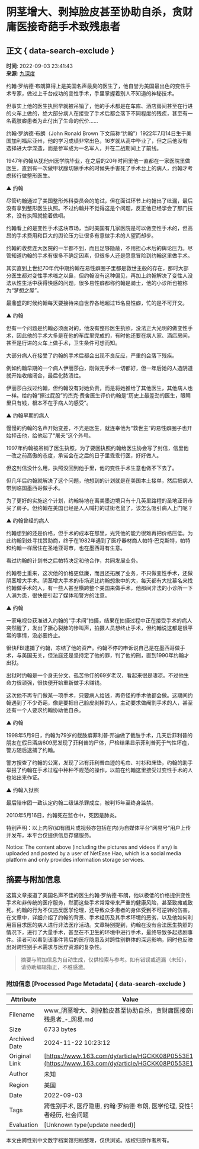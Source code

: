 # 阴茎增大、剥掉脸皮甚至协助自杀，贪财庸医接奇葩手术致残患者

## 正文 { data-search-exclude }


**时间**: 2022-09-03 23:41:43  
**来源**: [九深度](https://www.163.com/dy/media/T1656397554020.html)  

约翰·罗纳德·布朗算得上是美国名声最臭的医生了，他自誉为美国最出色的变性手术专家，做过上千台成功的变性手术，手里掌握着别人不知道的神秘技术。

但事实上他的医生执照早就被吊销了，他的手术都是在车库、酒店房间甚至在行进的火车上做的，绝大部分病人在接受了手术后都会落下不同程度的残疾，甚至有一名截肢癖患者为此付出了生命的代价……

约翰·罗纳德·布朗（John Ronald Brown 下文简称“约翰”）1922年7月14日生于美国加利福尼亚州，他的学习成绩非常出色，16岁就从高中毕业了，但之后他没有选择进大学深造，而是参军成为一名军人，并在二战期间上了前线。

1947年约翰从犹他州医学院毕业，在之后的20年时间里他一直都在一家医院里做医生，直到有一次做甲状腺切除手术的时候失手害死了手术台上的病人，约翰才考虑转行做整形医生。

▲ 约翰

尽管约翰通过了美国整形外科委员会的笔试，但在面试环节上约翰出了纰漏，最后没有拿到整形医生执照。不过约翰并不觉得这是个问题，反正他已经学会了那门技术，没有执照就偷着做呗。

约翰看上的是变性手术这块市场，当时美国有几家医院是可以做变性手术的，但高昂的手术费用和巨大的舆论压力让很多有意做手术的人望而却步。

约翰的收费连大医院的一半都不到，而且足够隐蔽，不用担心术后的舆论压力。尽管知道约翰的手术有很多不确定因素，但很多人还是愿意冒险到约翰这里做手术。

其实直到上世纪70年代中期约翰在易性癖圈子里都是救世主般的存在，那时大部分医生都对变性手术嗤之以鼻，但约翰没有这种偏见，再加上约翰解决了变性人没法从性生活中获得快感的问题，很多易性癖都称约翰是骑士，他的小诊所也被称为“梦想之屋”。

最鼎盛的时候约翰每天要接待来自世界各地超过15名易性癖，忙的是不可开交。

▲ 约翰

但有一个问题是约翰必须面对的，他没有整形医生执照，没法正大光明的做变性手术，因此他的手术大多是在他的车库里完成的，有时他还要在病人家、酒店房间，甚至是行进的火车上做手术，卫生条件可想而知。

大部分病人在接受了约翰的手术后都会出现不良反应，严重的会落下残疾。

例如约翰早期的一个病人伊丽莎白，刚做完手术一切都好，但一年后她的人造阴道就开始收缩闭合，最后化脓溃烂。

伊丽莎白找过约翰，但约翰没有对她负责，而是将她推给了其他医生，其他病人也一样。给约翰“擦过屁股”的杰克·费舍医生评价约翰是“历史上最差劲的医生，眼睛里只有钱，根本不在乎病人的感受”。

▲ 约翰早期的病人

慢慢的约翰的名声开始变差，不光是医生，就连奉他为“救世主”的易性癖圈子也开始抨击他，给他起了“屠夫”这个外号。

1997年约翰被吊销了医生执照，为了要回执照约翰给医生协会写了封信，信里他一改之前高傲的态度，承诺会在之后的日子里乖乖行医，好好做人。

但这封信没什么用，执照没回到他手里，他的变性手术生意也做不下去了。

但几年后约翰就解决了这个问题，他想到的计划就是在美国本土接单，然后把病人带到临国墨西哥做手术。

为了更好的实施这个计划，约翰特地在离美墨边境只有十几英里路程的圣地亚哥市买了房子。但约翰在美国已经是人人喊打的过街老鼠了，该怎么吸引病人上门呢？

▲ 约翰曾经的病人

约翰想到的还是价格，但手术的成本在那里，光凭他的能力很难再把价格压低。为此约翰到处寻找赞助商，终于在1982年遇到了医疗器材商人帕特·巴克斯特，帕特和约翰一样居住在圣地亚哥市，也在墨西哥有生意。

看过约翰的计划书之后帕特决定和他合作，共同发展业务。

约翰卷土重来，这次他的价格更低廉，而且还拓展了业务，不只做变性手术，还做阴茎增大手术。阴茎增大手术的市场远比约翰想象中的大，每天都有大批慕名来找约翰做手术的人，有一些人甚至横跨整个美国来做手术，他那间非法的小诊所一下人满为患，很快便引起了媒体和警方的注意。

▲ 约翰

一家电视台获准进入约翰的“手术间”拍摄，结果在拍摄过程中正在接受手术的病人突然醒了，发出了撕心裂肺的惨叫声，拍摄人员想终止手术，但约翰说这都是很平常的事情，没必要终止。

很快FBI逮捕了约翰，冻结了他的资产。约翰不停的申诉说自己是在墨西哥做手术，与美国无关，但法庭还是坚持定了他的罪，判了他的刑，直到1990年约翰才出狱。

出狱时约翰是一个身无分文、孤苦伶仃的69岁老汉，看起来很是凄凉。不过他生命力很顽强，很快便开始重新做手术赚钱。

这次他不再专门做某一项手术，只要病人给钱，再奇怪的手术他都会做。这期间约翰遇到了不少奇葩，像是要把自己脸皮剥掉的人，主动要求做阉割手术的人，甚至还有一个人要求约翰协助他自杀。

▲ 约翰

1998年5月9日，约翰为79岁的截肢癖菲利普·邦迪做了截肢手术，几天后菲利普的朋友在假日酒店609房发现了菲利普的尸体，尸检结果显示菲利普死于气性坏疽，警方随后逮捕了约翰。

警方搜查了约翰的公寓，发现了沾有菲利普血迹的毛巾、衬衫和床垫，约翰的助手举报了约翰在手术过程中种种不规范的操作，以前在约翰这里接受过变性手术的人也站出来作证。

▲ 约翰入狱照

最后陪审团一致认定约翰二级谋杀罪成立，被判15年至终身监禁。

2010年5月16日，约翰死在监仓中，死因是肺炎。

特别声明：以上内容(如有图片或视频亦包括在内)为自媒体平台“网易号”用户上传并发布，本平台仅提供信息存储服务。

Notice: The content above (including the pictures and videos if any) is uploaded and posted by a user of NetEase Hao, which is a social media platform and only provides information storage services.
<!-- tcd_original_link https://www.163.com/dy/article/HGCKK08P0553E1LY.html -->
## 摘要与附加信息

<!-- tcd_abstract -->
这篇文章报道了美国名声不佳的医生约翰·罗纳德·布朗，他以极低的价格提供变性手术和非传统的医疗服务，然而这些手术常常带来严重的健康风险，甚至致瘫或致死。约翰的行为不仅违反医学伦理，还导致众多患者的身体受到不可逆转的伤害。在文章中，详细介绍了约翰的背景、手术经历及其手术环境的恶劣，以及他如何利用盲目求医的病人进行非法医疗活动。文章特别提到，约翰在没有合法医生执照的情况下，进行了大量手术，甚至在不卫生的环境中进行手术，最终导致多起悲剧事件。读者可以看到该事件背后的医疗隐患及对跨性别群体的深远影响，同时也反映出对跨性别手术需求与医疗资源的复杂性。
<!-- tcd_abstract_end -->

> 摘要与附加信息为自动生成，仅供检索与参考。如有错误或遗漏（未知），请协助编辑指正，不胜感激。

### 附加信息 [Processed Page Metadata] { data-search-exclude }

| Attribute       | Value                                  |
|-----------------|----------------------------------------|
| Filename        | www_阴茎增大、剥掉脸皮甚至协助自杀，贪财庸医接奇葩手术致残患者_-_网易.md                             |
| Size            | 6733 bytes                           |
| Archived Date   | 2024-11-22 10:23:12                             |
| Original Link   | [https://www.163.com/dy/article/HGCKK08P0553E1LY.html](https://www.163.com/dy/article/HGCKK08P0553E1LY.html)                       |
| Author          | 未知                               |
| Region          | 美国                               |
| Date            | 2022-09-03                                 |
| Tags            | 跨性别手术, 医疗隐患, 约翰·罗纳德·布朗, 医学伦理, 变性手术, 患者经历, 社会问题                                 |
| Evaluation            | [Unknown type(update needed)]                                 |
<!-- tcd_table_end -->

本文由跨性别中文数字档案馆归档整理，仅供浏览。版权归原作者所有。

